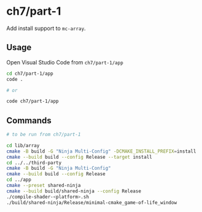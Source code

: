 # ch7/part-1

Add install support to `mc-array`.

## Usage

Open Visual Studio Code from `ch7/part-1/app`

```bash
cd ch7/part-1/app
code .

# or

code ch7/part-1/app
```

## Commands

```bash
# to be run from ch7/part-1

cd lib/array
cmake -B build -G "Ninja Multi-Config" -DCMAKE_INSTALL_PREFIX=install
cmake --build build --config Release --target install
cd ../../third-party
cmake -B build -G "Ninja Multi-Config"
cmake --build build --config Release
cd ../app
cmake --preset shared-ninja
cmake --build build/shared-ninja --config Release
./compile-shader-<platform>.sh
./build/shared-ninja/Release/minimal-cmake_game-of-life_window
```
